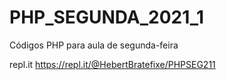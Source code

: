 # PHP_SEGUNDA_2021_1
Códigos PHP para aula de segunda-feira

repl.it https://repl.it/@HebertBratefixe/PHPSEG211
